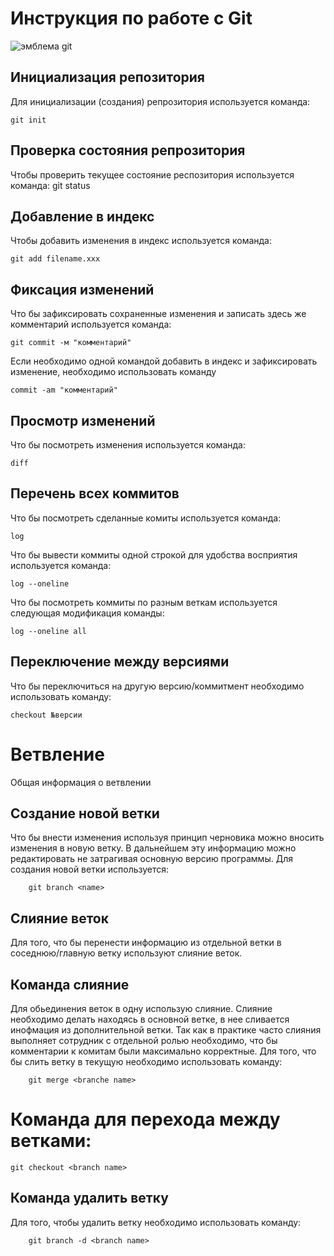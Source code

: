 # **Инструкция по работе с Git**

![эмблема git](git.png)

## Инициализация репозитория

Для инициализации (создания) репрозитория используется команда:

    git init

## Проверка состояния репрозитория

Чтобы проверить текущее состояние респозитория используется команда:
    git status

## Добавление в индекс

Чтобы добавить изменения в индекс используется команда:

    git add filename.xxx

## Фиксация изменений

Что бы зафиксировать сохраненные изменения и записать здесь же комментарий используется команда:

    git commit -м "комментарий"

Если необходимо одной командой добавить в индекс и зафиксировать изменение, необходимо использовать команду

    commit -am "комментарий"

## Просмотр изменений

Что бы посмотреть изменения используется команда:

    diff

## Перечень всех коммитов

Что бы посмотреть сделанные комиты используется команда:

    log

Что бы вывести коммиты одной строкой для удобства восприятия используется команда:

    log --oneline

Что бы посмотреть коммиты по разным веткам используется следующая модификация команды:

    log --oneline all

## Переключение между версиями

Что бы переключиться на другую версию/коммитмент необходимо использовать команду:

    checkout №версии

# Ветвление
 
Общая информация о ветвлении

## Создание новой ветки

Что бы внести изменения используя принцип черновика можно вносить изменения в новую ветку. В дальнейшем эту информацию можно редактировать не затрагивая основную версию программы. Для создания новой ветки используется:
        
        git branch <name>

## Слияние веток

Для того, что бы перенести информацию из отдельной ветки в соседнюю/главную ветку используют слияние веток.

## Команда слияние

Для обьединения веток в одну использую слияние. Слияние необходимо делать находясь в основной ветке, в нее сливается инофмация из дополнительной ветки. Так как в практике часто слияния выполняет сотрудник с отдельной ролью необходимо, что бы комментарии к комитам были максимально корректные. Для того, что бы слить ветку в текущую необходимо использовать команду:
        
        git merge <branche name>

# Команда для перехода между ветками:

    git checkout <branch name>

## Команда удалить ветку

Для того, чтобы удалить ветку необходимо использовать команду:

        git branch -d <branch name>
        